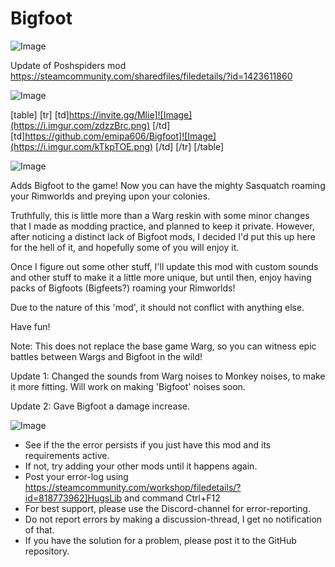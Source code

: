# Bigfoot

![Image](https://i.imgur.com/WAEzk68.png)

Update of Poshspiders mod
https://steamcommunity.com/sharedfiles/filedetails/?id=1423611860

![Image](https://i.imgur.com/7Gzt3Rg.png)


[table]
	[tr]
		[td]https://invite.gg/Mlie]![Image](https://i.imgur.com/zdzzBrc.png)
[/td]
		[td]https://github.com/emipa606/Bigfoot]![Image](https://i.imgur.com/kTkpTOE.png)
[/td]
	[/tr]
[/table]
	
![Image](https://i.imgur.com/NOW7jU1.png)


Adds Bigfoot to the game! Now you can have the mighty Sasquatch roaming your Rimworlds and preying upon your colonies.

Truthfully, this is little more than a Warg reskin with some minor changes that I made as modding practice, and planned to keep it private. However, after noticing a distinct lack of Bigfoot mods, I decided I'd put this up here for the hell of it, and hopefully some of you will enjoy it.

Once I figure out some other stuff, I'll update this mod with custom sounds and other stuff to make it a little more unique, but until then, enjoy having packs of Bigfoots (Bigfeets?) roaming your Rimworlds!

Due to the nature of this 'mod', it should not conflict with anything else.

Have fun!

Note: This does not replace the base game Warg, so you can witness epic battles between Wargs and Bigfoot in the wild!

Update 1: Changed the sounds from Warg noises to Monkey noises, to make it more fitting. Will work on making 'Bigfoot' noises soon.

Update 2: Gave Bigfoot a damage increase.


![Image](https://i.imgur.com/Rs6T6cr.png)



-  See if the the error persists if you just have this mod and its requirements active.
-  If not, try adding your other mods until it happens again.
-  Post your error-log using https://steamcommunity.com/workshop/filedetails/?id=818773962]HugsLib and command Ctrl+F12
-  For best support, please use the Discord-channel for error-reporting.
-  Do not report errors by making a discussion-thread, I get no notification of that.
-  If you have the solution for a problem, please post it to the GitHub repository.



